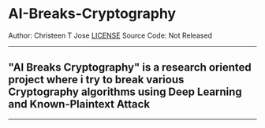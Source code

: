 # AI-Breaks-Cryptography
Author: Christeen T Jose [LICENSE](https://github.com/ChristeenTJose/AI-Breaks-Cryptography/blob/master/LICENSE)
Source Code: Not Released

---
## "AI Breaks Cryptography" is a research oriented project where i try to break various Cryptography algorithms using Deep Learning and Known-Plaintext Attack

---
